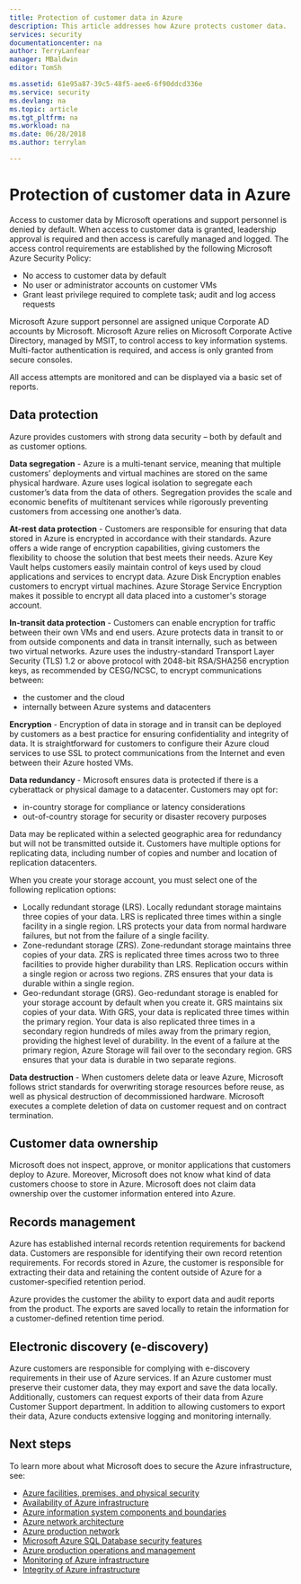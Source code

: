 ```yaml
---
title: Protection of customer data in Azure
description: This article addresses how Azure protects customer data.
services: security
documentationcenter: na
author: TerryLanfear
manager: MBaldwin
editor: TomSh

ms.assetid: 61e95a87-39c5-48f5-aee6-6f90ddcd336e
ms.service: security
ms.devlang: na
ms.topic: article
ms.tgt_pltfrm: na
ms.workload: na
ms.date: 06/28/2018
ms.author: terrylan

---
```


# Protection of customer data in Azure   
Access to customer data by Microsoft operations and support personnel is denied by default. When access to customer data is granted, leadership approval is required and then access is carefully managed and logged. The access control requirements are established by the following Microsoft Azure Security Policy:

- No access to customer data by default
- No user or administrator accounts on customer VMs
- Grant least privilege required to complete task; audit and log access requests

Microsoft Azure support personnel are assigned unique Corporate AD accounts by Microsoft. Microsoft Azure relies on Microsoft Corporate Active Directory, managed by MSIT, to control access to key information systems. Multi-factor authentication is required, and access is only granted from secure consoles.

All access attempts are monitored and can be displayed via a basic set of reports.

## Data protection
Azure provides customers with strong data security – both by default and as customer options.

**Data segregation** - Azure is a multi-tenant service, meaning that multiple customers’ deployments and virtual machines are stored on the same physical hardware. Azure uses logical isolation to segregate each customer’s data from the data of others. Segregation provides the scale and economic benefits of multitenant services while rigorously preventing customers from accessing one another’s data.

**At-rest data protection** - Customers are responsible for ensuring that data stored in Azure is encrypted in accordance with their standards. Azure offers a wide range of encryption capabilities, giving customers the flexibility to choose the solution that best meets their needs. Azure Key Vault helps customers easily maintain control of keys used by cloud applications and services to encrypt data. Azure Disk Encryption enables customers to encrypt virtual machines. Azure Storage Service Encryption makes it possible to encrypt all data placed into a customer's storage account.

**In-transit data protection** - Customers can enable encryption for traffic between their own VMs and end users. Azure protects data in transit to or from outside components and data in transit internally, such as between two virtual networks. Azure uses the industry-standard Transport Layer Security (TLS) 1.2 or above protocol with 2048-bit RSA/SHA256 encryption keys, as recommended by CESG/NCSC, to encrypt communications between:

- the customer and the cloud
- internally between Azure systems and datacenters

**Encryption** - Encryption of data in storage and in transit can be deployed by customers as a best practice for ensuring confidentiality and integrity of data. It is straightforward for customers to configure their Azure cloud services to use SSL to protect communications from the Internet and even between their Azure hosted VMs.

**Data redundancy** - Microsoft ensures data is protected if there is a cyberattack or physical damage to a datacenter. Customers may opt for:

- in-country storage for compliance or latency considerations
- out-of-country storage for security or disaster recovery purposes

Data may be replicated within a selected geographic area for redundancy but will not be transmitted outside it. Customers have multiple options for replicating data, including number of copies and number and location of replication datacenters.

When you create your storage account, you must select one of the following replication options:

- Locally redundant storage (LRS). Locally redundant storage maintains three copies of your data. LRS is replicated three times within a single facility in a single region. LRS protects your data from normal hardware failures, but not from the failure of a single facility.
- Zone-redundant storage (ZRS). Zone-redundant storage maintains three copies of your data. ZRS is replicated three times across two to three facilities to provide higher durability than LRS. Replication occurs within a single region or across two regions. ZRS ensures that your data is durable within a single region.
- Geo-redundant storage (GRS). Geo-redundant storage is enabled for your storage account by default when you create it. GRS maintains six copies of your data. With GRS, your data is replicated three times within the primary region. Your data is also replicated three times in a secondary region hundreds of miles away from the primary region, providing the highest level of durability. In the event of a failure at the primary region, Azure Storage will fail over to the secondary region. GRS ensures that your data is durable in two separate regions.

**Data destruction** - When customers delete data or leave Azure, Microsoft follows strict standards for overwriting storage resources before reuse, as well as physical destruction of decommissioned hardware. Microsoft executes a complete deletion of data on customer request and on contract termination.

## Customer data ownership
Microsoft does not inspect, approve, or monitor applications that customers deploy to Azure. Moreover, Microsoft does not know what kind of data customers choose to store in Azure. Microsoft does not claim data ownership over the customer information entered into Azure.

## Records management
Azure has established internal records retention requirements for backend data. Customers are responsible for identifying their own record retention requirements. For records stored in Azure, the customer is responsible for extracting their data and retaining the content outside of Azure for a customer-specified retention period.

Azure provides the customer the ability to export data and audit reports from the product. The exports are saved locally to retain the information for a customer-defined retention time period.

## Electronic discovery (e-discovery)
Azure customers are responsible for complying with e-discovery requirements in their use of Azure services. If an Azure customer must preserve their customer data, they may export and save the data locally. Additionally, customers can request exports of their data from Azure Customer Support department. In addition to allowing customers to export their data, Azure conducts extensive logging and monitoring internally.

## Next steps
To learn more about what Microsoft does to secure the Azure infrastructure, see:

- [Azure facilities, premises, and physical security](azure-physical-security.md)
- [Availability of Azure infrastructure](azure-infrastructure-availability.md)
- [Azure information system components and boundaries](azure-infrastructure-components.md)
- [Azure network architecture](azure-infrastructure-network.md)
- [Azure production network](azure-production-network.md)
- [Microsoft Azure SQL Database security features](azure-infrastructure-sql.md)
- [Azure production operations and management](azure-infrastructure-operations.md)
- [Monitoring of Azure infrastructure](azure-infrastructure-monitoring.md)
- [Integrity of Azure infrastructure](azure-infrastructure-integrity.md)
